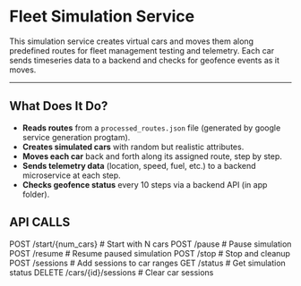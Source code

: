 # Fleet Simulation Service

This simulation service creates virtual cars and moves them along predefined routes for fleet management testing and telemetry. Each car sends timeseries data to a backend and checks for geofence events as it moves.

---

##  What Does It Do?

- **Reads routes** from a `processed_routes.json` file (generated by google service generation progtam).
- **Creates simulated cars** with random but realistic attributes.
- **Moves each car** back and forth along its assigned route, step by step.
- **Sends telemetry data** (location, speed, fuel, etc.) to a backend microservice at each step.
- **Checks geofence status** every 10 steps via a backend API (in app folder).

## API CALLS
POST /start/{num_cars}     # Start with N cars
POST /pause                # Pause simulation  
POST /resume               # Resume paused simulation
POST /stop                 # Stop and cleanup
POST /sessions             # Add sessions to car ranges
GET  /status              # Get simulation status
DELETE /cars/{id}/sessions # Clear car sessions